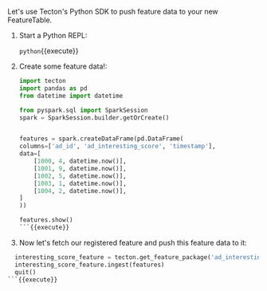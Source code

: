 Let's use Tecton's Python SDK to push feature data to your new FeatureTable.

1. Start a Python REPL:

   `python`{{execute}}

2. Create some feature data!:

    ```python
    import tecton
    import pandas as pd
    from datetime import datetime

    from pyspark.sql import SparkSession
    spark = SparkSession.builder.getOrCreate()


    features = spark.createDataFrame(pd.DataFrame(
    columns=['ad_id', 'ad_interesting_score', 'timestamp'],
    data=[
        [1000, 4, datetime.now()],
        [1001, 9, datetime.now()],
        [1002, 5, datetime.now()],
        [1003, 1, datetime.now()],
        [1004, 2, datetime.now()],
    ]
    ))

    features.show()
    ```{{execute}}


3. Now let's fetch our registered feature and push this feature data to it:

  ```python
    interesting_score_feature = tecton.get_feature_package('ad_interesting_score')
    interesting_score_feature.ingest(features)
    quit()
  ```{{execute}}
